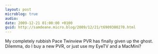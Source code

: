 ```yaml
---
layout: post
microblog: true
audio: 
date: 2009-12-21 01:00:00 +0100
guid: http://samdeane.micro.blog/2009/12/21/t6909300270.html
---
```

My completely rubbish Pace Twinview PVR has finally given up the ghost. Dilemma, do I buy a new PVR, or just use my EyeTV and a MacMini?
